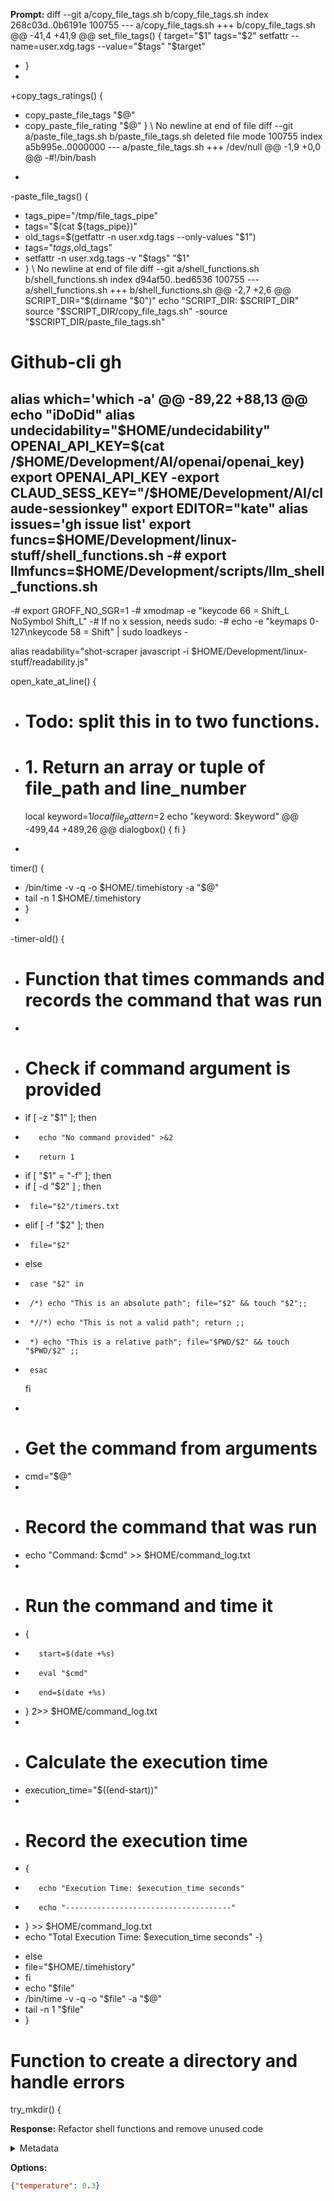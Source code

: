 **Prompt:**
diff --git a/copy_file_tags.sh b/copy_file_tags.sh
index 268c03d..0b6191e 100755
--- a/copy_file_tags.sh
+++ b/copy_file_tags.sh
@@ -41,4 +41,9 @@ set_file_tags() {
     target="$1"
     tags="$2"
     setfattr --name=user.xdg.tags --value="$tags" "$target"
+    }
+
+copy_tags_ratings() {
+    copy_paste_file_tags "$@"
+    copy_paste_file_rating "$@"
     }
\ No newline at end of file
diff --git a/paste_file_tags.sh b/paste_file_tags.sh
deleted file mode 100755
index a5b995e..0000000
--- a/paste_file_tags.sh
+++ /dev/null
@@ -1,9 +0,0 @@
-#!/bin/bash
-
-paste_file_tags() {
-    tags_pipe="/tmp/file_tags_pipe"
-    tags="$(cat ${tags_pipe})"
-    old_tags=$(getfattr -n user.xdg.tags --only-values "$1")
-    tags="$tags,$old_tags"
-    setfattr -n user.xdg.tags -v "$tags" "$1"
-    }
\ No newline at end of file
diff --git a/shell_functions.sh b/shell_functions.sh
index d94af50..bed6536 100755
--- a/shell_functions.sh
+++ b/shell_functions.sh
@@ -2,7 +2,6 @@
 SCRIPT_DIR="$(dirname "$0")"
 echo "SCRIPT_DIR: $SCRIPT_DIR"
 source "$SCRIPT_DIR/copy_file_tags.sh"
-source "$SCRIPT_DIR/paste_file_tags.sh"
 
 # Github-cli gh
 alias which='which -a'
@@ -89,22 +88,13 @@ echo "iDoDid"
 alias undecidability="$HOME/undecidability"
 OPENAI_API_KEY=$(cat /$HOME/Development/AI/openai/openai_key)
 export OPENAI_API_KEY
-export CLAUD_SESS_KEY="/$HOME/Development/AI/claude-sessionkey"
 export EDITOR="kate"
 alias issues='gh issue list'
 export funcs=$HOME/Development/linux-stuff/shell_functions.sh
-# export llmfuncs=$HOME/Development/scripts/llm_shell_functions.sh
-
-# export GROFF_NO_SGR=1
-# xmodmap -e "keycode 66 = Shift_L NoSymbol Shift_L"
-# If no x session, needs sudo:
-#  echo -e "keymaps 0-127\nkeycode 58 = Shift" | sudo loadkeys -
 
 alias readability="shot-scraper javascript -i $HOME/Development/linux-stuff/readability.js"
 
 open_kate_at_line() {
-  # Todo: split this in to two functions.
-  #   1. Return an array or tuple of file_path and line_number
   local keyword=$1
   local file_pattern=$2
   echo "keyword: $keyword"
@@ -499,44 +489,26 @@ dialogbox() {
     fi
 }
 
-
 timer() {
-  /bin/time -v -q -o $HOME/.timehistory -a "$@"
-  tail -n 1 $HOME/.timehistory
-  }
-
-timer-old() {
-    # Function that times commands and records the command that was run
-
-    # Check if command argument is provided
-    if [ -z "$1" ]; then
-        echo "No command provided" >&2
-        return 1
+  if [ "$1" = "-f" ]; then
+    if [ -d "$2" ] ; then
+      file="$2"/timers.txt
+    elif [ -f "$2" ]; then
+      file="$2"
+    else
+      case "$2" in
+      /*) echo "This is an absolute path"; file="$2" && touch "$2";;
+      *//*) echo "This is not a valid path"; return ;;
+      *) echo "This is a relative path"; file="$PWD/$2" && touch "$PWD/$2" ;;
+      esac
     fi
-
-    # Get the command from arguments
-    cmd="$@"
-
-    # Record the command that was run
-    echo "Command: $cmd" >> $HOME/command_log.txt
-
-    # Run the command and time it
-    {
-        start=$(date +%s)
-        eval "$cmd"
-        end=$(date +%s)
-    } 2>> $HOME/command_log.txt
-
-    # Calculate the execution time
-    execution_time="$((end-start))"
-
-    # Record the execution time
-    {
-        echo "Execution Time: $execution_time seconds"
-        echo "-------------------------------------"
-    } >> $HOME/command_log.txt
-    echo "Total Execution Time: $execution_time seconds"
-}
+  else
+    file="$HOME/.timehistory"
+  fi
+  echo "$file"
+  /bin/time -v -q -o "$file" -a "$@"
+  tail -n 1 "$file"
+  }
 
 # Function to create a directory and handle errors
 try_mkdir() {


**Response:**
Refactor shell functions and remove unused code

<details><summary>Metadata</summary>

- Duration: 756 ms
- Datetime: 2023-11-09T13:10:40.290819
- Model: gpt-3.5-turbo-0613

</details>

**Options:**
```json
{"temperature": 0.3}
```

